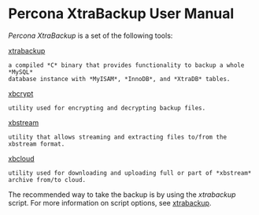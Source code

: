 # Percona XtraBackup User Manual

*Percona XtraBackup* is a set of the following tools:

[xtrabackup](https://docs.percona.com/percona-xtrabackup/8.0/xtrabackup_bin/xtrabackup_binary.html)

    a compiled *C* binary that provides functionality to backup a whole *MySQL*
    database instance with *MyISAM*, *InnoDB*, and *XtraDB* tables.

[xbcrypt](https://docs.percona.com/percona-xtrabackup/8.0/xbcrypt/xbcrypt.html)

    utility used for encrypting and decrypting backup files.

[xbstream](https://docs.percona.com/percona-xtrabackup/8.0/xbstream/xbstream.html)

    utility that allows streaming and extracting files to/from the
    xbstream format.

[xbcloud](https://docs.percona.com/percona-xtrabackup/8.0/xbcloud/xbcloud.html)

    utility used for downloading and uploading full or part of *xbstream*
    archive from/to cloud.

The recommended way to take the backup is
by using the *xtrabackup* script. For more information on script 
options, see [xtrabackup](https://docs.percona.com/percona-xtrabackup/8.0/xtrabackup_bin/xtrabackup_binary.html).
